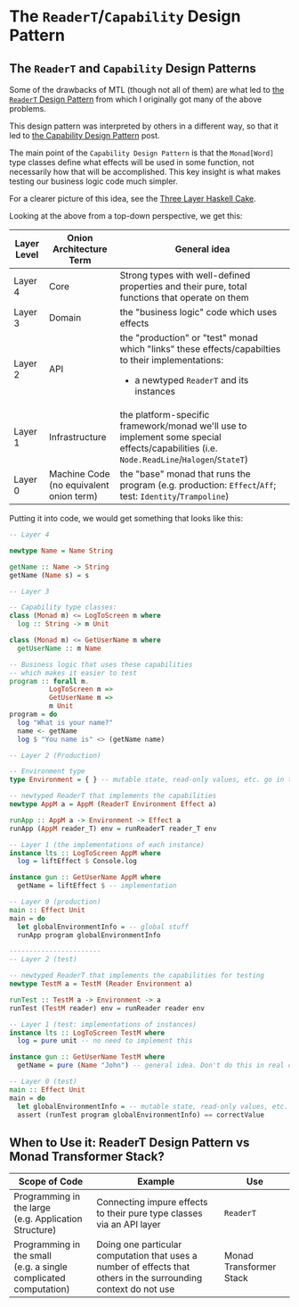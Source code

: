 # The `ReaderT`/`Capability` Design Pattern

## The `ReaderT` and `Capability` Design Patterns

Some of the drawbacks of MTL (though not all of them) are what led to [the `ReaderT` Design Pattern](https://www.fpcomplete.com/blog/2017/06/readert-design-pattern) from which I originally got many of the above problems.

This design pattern was interpreted by others in a different way, so that it led to [the Capability Design Pattern](https://www.tweag.io/posts/2018-10-04-capability.html) post.

The main point of the `Capability Design Pattern` is that the `Monad[Word]` type classes define what effects will be used in some function, not necessarily how that will be accomplished. This key insight is what makes testing our business logic code much simpler.

For a clearer picture of this idea, see the [Three Layer Haskell Cake](https://www.parsonsmatt.org/2018/03/22/three_layer_haskell_cake.html).

Looking at the above from a top-down perspective, we get this:

| Layer Level | Onion Architecture Term | General idea |
| - | - | - |
| Layer 4 | Core | Strong types with well-defined properties and their pure, total functions that operate on them
| Layer 3 | Domain | the "business logic" code which uses effects
| Layer 2 | API | the "production" or "test" monad which "links" these effects/capabilties to their implementations: <ul><li>a newtyped `ReaderT` and its instances</li></ul>
| Layer 1 | Infrastructure | the platform-specific framework/monad we'll use to implement some special effects/capabilities (i.e. `Node.ReadLine`/`Halogen`/`StateT`)
| Layer 0 | Machine Code<br>(no equivalent onion term) | the "base" monad that runs the program (e.g. production: `Effect`/`Aff`; test: `Identity`/`Trampoline`)

Putting it into code, we would get something that looks like this:
```haskell
-- Layer 4

newtype Name = Name String

getName :: Name -> String
getName (Name s) = s

-- Layer 3

-- Capability type classes:
class (Monad m) <= LogToScreen m where
  log :: String -> m Unit

class (Monad m) <= GetUserName m where
  getUserName :: m Name

-- Business logic that uses these capabilities
-- which makes it easier to test
program :: forall m.
          LogToScreen m =>
          GetUserName m =>
          m Unit
program = do
  log "What is your name?"
  name <- getName
  log $ "You name is" <> (getName name)

-- Layer 2 (Production)

-- Environment type
type Environment = { } -- mutable state, read-only values, etc. go in this record

-- newtyped ReaderT that implements the capabilities
newtype AppM a = AppM (ReaderT Environment Effect a)

runApp :: AppM a -> Environment -> Effect a
runApp (AppM reader_T) env = runReaderT reader_T env

-- Layer 1 (the implementations of each instance)
instance lts :: LogToScreen AppM where
  log = liftEffect $ Console.log

instance gun :: GetUserName AppM where
  getName = liftEffect $ -- implementation

-- Layer 0 (production)
main :: Effect Unit
main = do
  let globalEnvironmentInfo = -- global stuff
  runApp program globalEnvironmentInfo

-----------------------
-- Layer 2 (test)

-- newtyped ReaderT that implements the capabilities for testing
newtype TestM a = TestM (Reader Environment a)

runTest :: TestM a -> Environment -> a
runTest (TestM reader) env = runReader reader env

-- Layer 1 (test: implementations of instances)
instance lts :: LogToScreen TestM where
  log = pure unit -- no need to implement this

instance gun :: GetUserName TestM where
  getName = pure (Name "John") -- general idea. Don't do this in real code.

-- Layer 0 (test)
main :: Effect Unit
main = do
  let globalEnvironmentInfo = -- mutable state, read-only values, etc.
  assert (runTest program globalEnvironmentInfo) == correctValue
```

## When to Use it: ReaderT Design Pattern vs Monad Transformer Stack?

| Scope of Code | Example | Use |
| - | - | - |
| Programming in the large<br>(e.g. Application Structure) | Connecting impure effects to their pure type classes via an API layer | `ReaderT`
| Programming in the small<br>(e.g. a single complicated computation) | Doing one particular computation that uses a number of effects that others in the surrounding context do not use | Monad Transformer Stack
